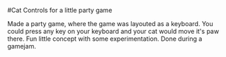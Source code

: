 #Cat Controls for a little party game

Made a party game, where the game was layouted as a keyboard. You could press any key on your keyboard and your cat would move it's paw there.
Fun little concept with some experimentation. Done during a gamejam.